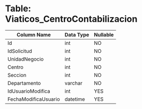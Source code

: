 # Table: Viaticos_CentroContabilizacion

| Column Name | Data Type | Nullable |
|-------------|-----------|----------|
| Id | int | NO |
| IdSolicitud | int | NO |
| UnidadNegocio | int | NO |
| Centro | int | NO |
| Seccion | int | NO |
| Departamento | varchar | NO |
| IdUsuarioModifica | int | YES |
| FechaModificaUsuario | datetime | YES |
